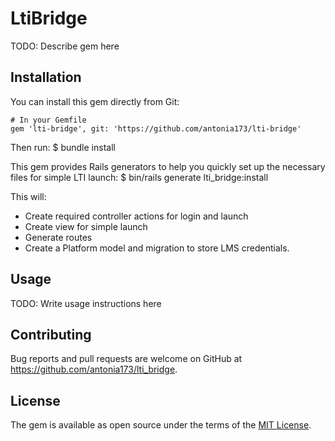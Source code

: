 # LtiBridge

TODO: Describe gem here

## Installation

You can install this gem directly from Git:
```
# In your Gemfile
gem 'lti-bridge', git: 'https://github.com/antonia173/lti-bridge'
```
Then run:
$ bundle install

This gem provides Rails generators to help you quickly set up the necessary files for simple LTI launch:
$ bin/rails generate lti_bridge:install

This will:
- Create required controller actions for login and launch
- Create view for simple launch
- Generate routes
- Create a Platform model and migration to store LMS credentials.

## Usage

TODO: Write usage instructions here

## Contributing

Bug reports and pull requests are welcome on GitHub at https://github.com/antonia173/lti_bridge.

## License

The gem is available as open source under the terms of the [MIT License](https://opensource.org/licenses/MIT).
